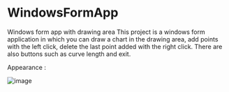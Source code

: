 # WindowsFormApp
 Windows form app with drawing area
 This project is a windows form application in which you can draw a chart in the drawing area, add  points with the left click, delete the last point added with the right click. There are also buttons such as curve length and exit.
 
Appearance :

![image](https://user-images.githubusercontent.com/81254850/142056514-d63c96ba-7df3-42ff-8ee1-b0093b203321.png)
